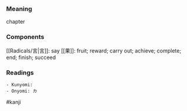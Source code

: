 ### Meaning

chapter

### Components

[[Radicals/言|言]]: say [[果]]: fruit; reward; carry out; achieve; complete; end; finish; succeed

### Readings

```
- Kunyomi: 
- Onyomi: カ
```

#kanji
